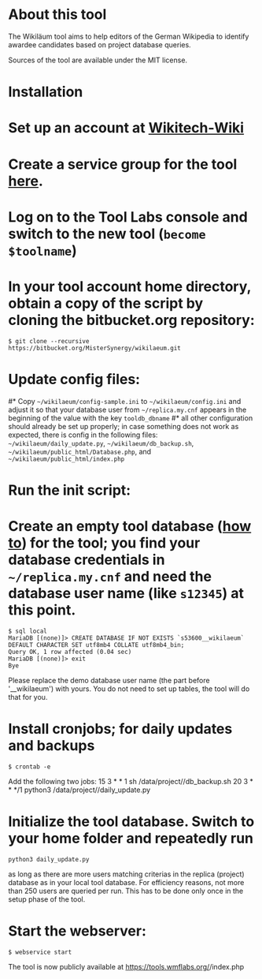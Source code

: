 About this tool
===============
The Wikiläum tool aims to help editors of the German Wikipedia to identify awardee candidates based on project database queries.

Sources of the tool are available under the MIT license.

Installation
============
# Set up an account at [Wikitech-Wiki](https://wikitech.wikimedia.org)
# Create a service group for the tool [here](https://wikitech.wikimedia.org/w/index.php?title=Special:NovaServiceGroup&amp;action=addservicegroup&amp;projectname=tools).
# Log on to the Tool Labs console and switch to the new tool (`become $toolname`)
# In your tool account home directory, obtain a copy of the script by cloning the bitbucket.org repository:
    $ git clone --recursive https://bitbucket.org/MisterSynergy/wikilaeum.git
# Update config files:
#* Copy `~/wikilaeum/config-sample.ini` to `~/wikilaeum/config.ini` and adjust it so that your database user from `~/replica.my.cnf` appears in the beginning of the value with the key `tooldb_dbname`
#* all other configuration should already be set up properly; in case something does not work as expected, there is config in the following files: `~/wikilaeum/daily_update.py`, `~/wikilaeum/db_backup.sh`, `~/wikilaeum/public_html/Database.php`, and `~/wikilaeum/public_html/index.php`
# Run the init script:
# Create an empty tool database ([how to](https://wikitech.wikimedia.org/wiki/Help:Tool_Labs/Database#User_databases)) for the tool; you find your database credentials in <code>~/replica.my.cnf</code> and need the database user name (like <code>s12345</code>) at this point.
    $ sql local
    MariaDB [(none)]> CREATE DATABASE IF NOT EXISTS `s53600__wikilaeum` DEFAULT CHARACTER SET utf8mb4 COLLATE utf8mb4_bin;
    Query OK, 1 row affected (0.04 sec)
    MariaDB [(none)]> exit
    Bye
  Please replace the demo database user name (the part before '__wikilaeum') with yours. You do not need to set up tables, the tool will do that for you.
# Install cronjobs; for daily updates and backups
    $ crontab -e
  Add the following two jobs:
    15 3 * * 1 sh /data/project/<YOUR TOOL NAME>/db_backup.sh
    20 3 * * */1 python3 /data/project/<YOUR TOOL NAME>/daily_update.py
# Initialize the tool database. Switch to your home folder and repeatedly run
    python3 daily_update.py
  as long as there are more users matching criterias in the replica (project) database as in your local tool database. For efficiency reasons, not more than 250 users are queried per run. This has to be done only once in the setup phase of the tool.
# Start the webserver:
    $ webservice start
  The tool is now publicly available at https://tools.wmflabs.org/<YOUR TOOL NAME>/index.php
